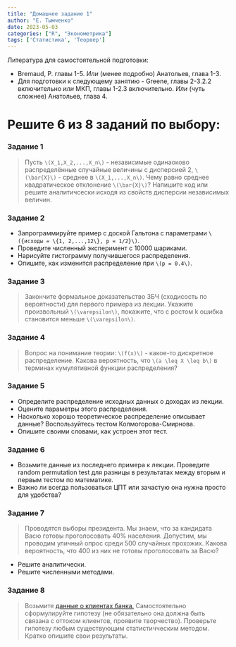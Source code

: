 ```yaml
---
title: "Домашнее задание 1"
author: "Е. Тымченко"
date: 2023-05-03
categories: ["R", "Эконометрика"]
tags: ['Статистика', 'Теорвер']
---
```


Литература для самостоятельной подготовки:
* Bremaud, P. главы 1-5. *Или* (менее подробно) Анатольев, глава 1-3.
* Для подготовки к следующему занятию  - Greene, главы 2-3.2.2 включительно *или* МКП, главы 1-2.3 включительно. *Или* (чуть сложнее) Анатольев, глава 4.

# Решите 6 из 8 заданий по выбору:

### Задание 1

> Пусть `\(X_1,X_2,...,X_n\)` - независимые одинаоково распределённые случайные величины с дисперсией 2, `\(\bar{X}\)` - среднее в `\(X_1,...,X_n\)`. Чему равно среднее квадратическое отклонение `\(\bar{X}\)`? Напишите код или решите аналитичсески исходя из свойств дисперсии независимых величин.

### Задание 2

>
* Запрограммируйте пример с доской Гальтона с параметрами `\({исходы = \{1, 2,...,12\}, p = 1/2}\)`. 
* Проведите численный эксперимент с 10000 шариками.
* Нарисуйте гистограмму получившегося распределения.
* Опишите, как изменится распределение при `\(p = 0.4\)`.

### Задание 3

> Закончите формальное доказательство ЗБЧ (сходисость по вероятности) для первого примера из лекции. Укажите произвольный `\(\varepsilon\)`, покажите, что с ростом k ошибка становится меньше `\(\varepsilon\)`.

### Задание 4

> Вопрос на понимание теории: `\(f(x)\)` - какое-то дискретное распределение. Какова вероятность, что `\(a \leq X \leq b\)` в терминах кумулятивной функции распределения?

### Задание 5

> 
* Определите распределение исходных данных о доходах из лекции. 
* Оцените параметры этого распределения.
* Насколько хорошо теоретическое распределение описывает данные? Воспользуйтесь тестом Колмогорова-Смирнова.
* Опишите своими словами, как устроен этот тест.

### Задание 6

>
* Возьмите данные из последнего примера к лекции. Проведите random permutation test для разницы в результатах между вторым и первым тестом по математике.
* Важно ли всегда пользоваться ЦПТ или зачастую она нужна просто для удобства?

### Задание 7

> Проводятся выборы президента. Мы знаем, что за кандидата Васю готовы проголосовать 40% населения. Допустим, мы проводим уличный опрос среди 500 случайных прохожих. Какова вероятность, что 400 из них не готовы проголосовать за Васю? 
* Решите аналитически.
* Решите численными методами.

### Задание 8

> Возьмите [данные о клиентах банка.](https://www.kaggle.com/datasets/sakshigoyal7/credit-card-customers) Самостоятельно сформулируйте гипотезу (не обязательно она должна быть связана с оттоком клиентов, проявите творчество). Проверьте гипотезу любым существующим статистичческим методом. Кратко опишите свои результаты.
